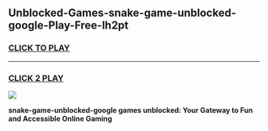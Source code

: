 
## Unblocked-Games-snake-game-unblocked-google-Play-Free-lh2pt
<h3>
<a href="https://premium76.site?title=snake-game-unblocked-google&ref=23A">CLICK TO PLAY</a></h3>
<hr>

<h3>
<a href="https://premium76.site?title=snake-game-unblocked-google&ref=23A">CLICK 2 PLAY</a>
  
</h3>

<a href="https://premium76.site?title=snake-game-unblocked-google&ref=23A"><img src="https://clearcache.store/games.png"></a>


**snake-game-unblocked-google games unblocked: Your Gateway to Fun and Accessible Online Gaming**
